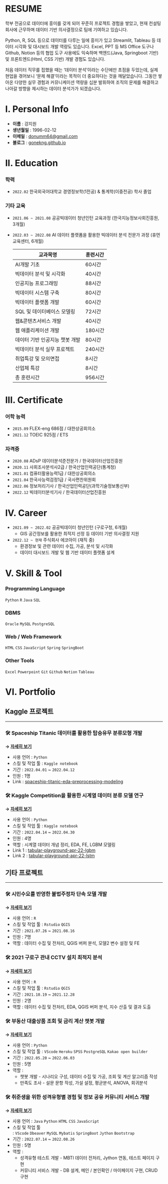 # RESUME


학부 전공으로 데이터에 흥미를 갖게 되어 꾸준히 프로젝트 경험을 쌓았고,
현재 컨설팅 회사에 근무하며 데이터 기반 의사결정으로 팀에 기여하고 있습니다.

Python, R, SQL 등으로 데이터를 다루는 일에 흥미가 있고
Streamlit, Tableau 등 데이터 시각화 및 대시보드 개발 역량도 있습니다.
Excel, PPT 등 MS Office 도구나 Github, Notion 등의 협업 도구 사용에도 익숙하며
백엔드(Java, Springboot 기반) 및 프론트엔드(Html, CSS 기반) 개발 경험도 있습니다.

처음 데이터 직무를 접했을 때는 ‘데이터 분석’이라는 수단에만 초점을 두었는데,
실제 현업을 겪어보니 ‘문제 해결’이라는 목적이 더 중요하다는 것을 깨달았습니다.
그동안 쌓아온 다양한 실무 경험과 커뮤니케이션 역량을 십분 발휘하여
조직의 문제를 해결하고 나아갈 방향을 제시하는  데이터 분석가가 되겠습니다.



# I. Personal Info

- **이름** : 강지원
- **생년월일** : 1996-02-12
- **이메일** : donumm64@gmail.com
- **블로그** : [gonekng.github.io](http://gonekng.github.io)



# II. Education

### **학력**

- `2022.02` 한국외국어대학교 경영정보학(1전공) & 통계학(이중전공) 학사 졸업

### **기타 교육**

- `2021.06 ~ 2021.08` 공공빅데이터 청년인턴 교육과정 (한국지능정보사회진흥원, 3개월)
- `2022.03 ~ 2022.08` AI 데이터 플랫폼을 활용한 빅데이터 분석 전문가 과정 (휴먼교육센터, 6개월)
    
    
    | 교과목명 | 훈련시간 |
    | --- | --- |
    | AI개발 기초 | 60시간 |
    | 빅데이터 분석 및 시각화 | 40시간 |
    | 인공지능 프로그래밍 | 88시간 |
    | 빅데이터 시스템 구축 | 80시간 |
    | 빅데이터 플랫폼 개발 | 60시간 |
    | SQL 및 데이터베이스 모델링 | 72시간 |
    | 웹&콘텐츠서비스 개발 | 40시간 |
    | 웹 애플리케이션 개발 | 180시간 |
    | 데이터 기반 인공지능 챗봇 개발 | 80시간 |
    | 빅데이터 분석 실무 프로젝트 | 240시간 |
    | 취업특강 및 모의면접 | 8시간 |
    | 산업체 특강 | 8시간 |
    | 총 훈련시간 | 956시간 |



# III. Certificate

### **어학 능력**

- `2015.09` FLEX-eng 686점 / 대한상공회의소
- `2021.12` TOEIC 925점 / ETS

### **자격증**

- `2020.08` ADsP 데이터분석준전문가 / 한국데이터산업진흥원
- `2020.11` 사회조사분석사2급 / 한국산업인력공단(통계청)
- `2021.01` 컴퓨터활용능력1급 / 대한상공회의소
- `2021.04` 한국사능력검정1급 / 국사편찬위원회
- `2022.06` 정보처리기사 / 한국산업인력공단(과학기술정보통신부)
- `2022.12` 빅데이터분석기사 / 한국데이터산업진흥원



# IV.  Career

- `2021.09 ~ 2022.02` 공공빅데이터 청년인턴 (구로구청, 6개월)
    - GIS 공간정보를 활용한 최적지 선정 등 데이터 기반 의사결정 지원
- `2022.12 ~ 현재` 주식회사 에코아이 (재직 중)
    - 환경정보 및 관련 데이터 수집, 가공, 분석 및 시각화
    - 데이터 대시보드 개발 및 웹 기반 데이터 플랫폼 설계



# **V. Skill & Tool**

### **Programming Language**

`Python` `R` `Java` `SQL`

### DBMS

`Oracle` `MySQL` `PostgreSQL`

### **Web / Web Framework**

`HTML` `CSS` `JavaScript` `Spring` `SpringBoot`

### **Other Tools**

`Excel` `Powerpoint` `Git` `Github` `Notion` `Tableau`


# **VI. Portfolio**

## **Kaggle 프로젝트**

---

### **🛠 Spaceship Titanic 데이터를 활용한 탑승유무 분류모형 개발**

**→ [자세히 보기](https://github.com/gonekng/Project/tree/main/Kaggle_Project/Spaceship_Titanic)**

- 사용 언어 : `Python`
- 스킬 및 작업 툴 : `Kaggle notebook`
- 기간 : `2022.04.01` ~ `2022.04.12`
- 인원 : 1명
- Link : [spaceship-titanic-eda-preprocessing-modeling](https://www.kaggle.com/code/jiwonkng/spaceship-titanic-eda-preprocessing-modeling)

### **🛠 Kaggle Competition을 활용한 시계열 데이터 분류 모델 연구**

**→ [자세히 보기](https://github.com/gonekng/Project/tree/main/Kaggle_Project/TPS_Apr22)**

- 사용 언어 : `Python`
- 스킬 및 작업 툴 : `Kaggle notebook`
- 기간 : `2022.04.14` ~ `2022.04.30`
- 인원 : 4명
- 역할 : 시계열 데이터 개념 정리, EDA, FE, LGBM 모델링
- Link 1 : [tabular-playground-apr-22-lgbm](https://www.kaggle.com/code/jiwonkng/tabular-playground-apr-22)
- Link 2 : [tabular-playground-apr-22-lstm](https://www.kaggle.com/code/taehyeon0915/tabular-playground-apr-22-lstm)

## **기타 프로젝트**

---

### **🛠 시민수요를 반영한 불법주정차 단속 모델 개발**

**→ [자세히 보기](https://github.com/gonekng/Project/tree/main/Illegal_Parking_Crackdown)**

- 사용 언어 : `R`
- 스킬 및 작업 툴 : `Rstudio` `QGIS`
- 기간 : `2021.07.26` ~ `2021.08.16`
- 인원 : 7명
- 역할 : 데이터 수집 및 전처리, QGIS 버퍼 분석, 모델2 변수 설정 및 FE

### **🛠 2021 구로구 관내 CCTV 설치 최적지 분석**

**→ [자세히 보기](https://github.com/gonekng/Project/tree/main/CCTV_Optimization)**

- 사용 언어 : `R`
- 스킬 및 작업 툴 : `Rstudio` `QGIS`
- 기간 : `2021.10.19` ~ `2021.12.28`
- 인원 : 2명
- 역할 : 데이터 수집 및 전처리, EDA, QGIS 버퍼 분석, 지수 산출 및 결과 도출

### **🛠 부동산 대출상품 조회 및 금리 계산 챗봇 개발**

**→ [자세히 보기](https://github.com/gonekng/Project/tree/main/Estate_Loan_Chatbot)**

- 사용 언어 : `Python`
- 스킬 및 작업 툴 : `VScode` `Heroku` `SPSS` `PostgreSQL` `Kakao open builder`
- 기간 : `2022.05.20` ~ `2022.06.03`
- 인원 : 5명
- 역할 :
    - 챗봇 개발 - 시나리오 구성, 데이터 수집 및 가공, 조회 및 계산 알고리즘 작성
    - 만족도 조사 - 설문 문항 작성, 가설 설정, 평균분석, ANOVA, 회귀분석

### **🛠 취준생을 위한 성격유형별 경험 및 정보 공유 커뮤니티 서비스 개발**

**→ [자세히 보기](https://github.com/gonekng/Project/tree/main/Job_Seeker_Community)**

- 사용 언어 : `Java` `Python` `HTML` `CSS` `JavaScript`
- 스킬 및 작업 툴 : `VScode` `Dbeaver` `MySQL` `Mybatis` `SpringBoot` `Jython` `Bootstrap`
- 기간 : `2022.07.14` ~ `2022.08.26`
- 인원 : 5명
- 역할 :
    - 성격유형 테스트 개발 - MBTI 데이터 전처리, Jython 연동, 테스트 페이지 구현
    - 커뮤니티 서비스 개발 - DB 설계, 메인 / 본인확인 / 마이페이지 구현, CRUD 구현